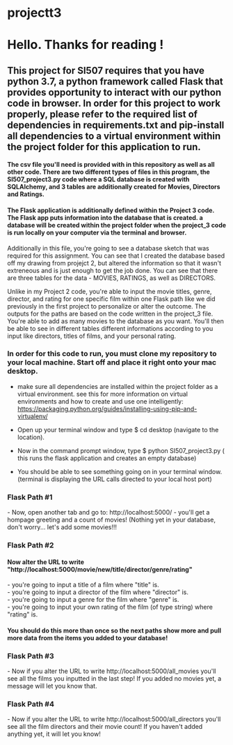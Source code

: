 # projectt3

<h1>Hello. Thanks for reading !</h1>

<h2>This project for SI507 requires that you have python 3.7, a python framework called Flask that provides opportunity to interact with our python code in browser. In order for this project to work properly, please refer to the required list of dependencies in requirements.txt and pip-install all dependencies to a virtual environment within the project folder for this application to run.</h2>

<h4>The csv file you'll need is provided with in this repository as well as all other code. There are two different types of files in this program, the SI507_project3.py code where a SQL database is created with SQLAlchemy, and 3 tables are additionally created for Movies, Directors and Ratings. </h3>

<h4>The Flask application is additionally defined within the Project 3 code. The Flask app puts information into the database that is created. a database will be created within the project folder when the project_3 code is run locally on your computer via the terminal and browser. </h3>

<p>Additionally in this file, you're going to see a database sketch that was required for this assignment. You can see that I created the database based off my drawing from projejct 2, but altered the information so that it wasn't extreneous and is just enough to get the job done. You can see that there are three tables for the data - MOVIES, RATINGS, as well as DIRECTORS. <p>

<p>Unlike in my Project 2 code, you're able to input the movie titles, genre, director, and rating for one specific film within one Flask path like we did previously in the first project to personalize or alter the outcome. The outputs for the paths are based on the code written in the project_3 file. You're able to add as many movies to the database as you want. You'll then be able to see in different tables different informations according to you input like directors, titles of films, and your personal rating. </p>

<h3>In order for this code to run, you must clone my repository to your local machine. Start off and place it right onto your mac desktop.</h3>

- make sure all dependencies are installed within the project folder as a virtual environment. see this for more information on virtual environments and how to create and use one intelligently: https://packaging.python.org/guides/installing-using-pip-and-virtualenv/ 

- Open up your terminal window and type $ cd desktop (navigate to the location).
- Now in the command prompt window, type $ python SI507_project3.py ( this runs the flask application and creates an empty database)
- You should be able to see something going on in your terminal window. (terminal is displaying the URL calls directed to your local host port)
<h3> Flask Path #1 </h3>
- Now, open another tab and go to: http://localhost:5000/ - you'll get a hompage greeting and a count of movies! (Nothing yet in your database, don't worry... let's add some movies!!!
<h3> Flask Path #2 </h3>
<h4> Now alter the URL to write "http://localhost:5000/movie/new/title/director/genre/rating" </h4>
    - you're going to input a title of a film where "title" is.<br>
    - you're going to input a director of the film where "director" is.<br>
    - you're going to input a genre for the film where "genre" is.<br>
    - you're going to input your own rating of the film (of type string) where "rating" is.
<h4> You should do this more than once so the next paths show more and pull more data from the items you added to your database!</h4>
<h3> Flask Path #3 </h3>
- Now if you alter the URL to write http://localhost:5000/all_movies you'll see all the films you inputted in the last step! If you added no movies yet, a message will let you know that.

<h3> Flask Path #4 </h3>
- Now if you alter the URL to write http://localhost:5000/all_directors you'll see all the film directors and their movie count! If you haven't added anything yet, it will let you know! 

